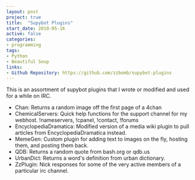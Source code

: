 ```yaml
---
layout: post
project: true
title:  "Supybot Plugins"
start_date: 2010-05-16
active: false
categories:
- programming
tags:
- Python
- Beautiful Soup
links:
- Github Repository: https://github.com/zzbomb/supybot-plugins
---
```


This is an assortment of supybot plugins that I wrote or modified and used for a while on IRC. <!--more-->

- Chan: Returns a random image off the first page of a 4chan <board>
- ChemicalServers: Quick help functions for the support channel for my webhost. !nameservers, !cpanel, !contact, !forums
- EncyclopediaDramatica: Modified version of a media wiki plugin to pull articles from EncyclopediaDramatica instead.
- MemeGen: Custom plugin for adding text to images on the fly, hosting them, and posting them back.
- QDB: Returns a random quote from bash.org or qdb.us
- UrbanDict: Returns a word's definition from urban dictionary.
- ZzPlugin: Nick responses for some of the very active members of a particular irc channel.
